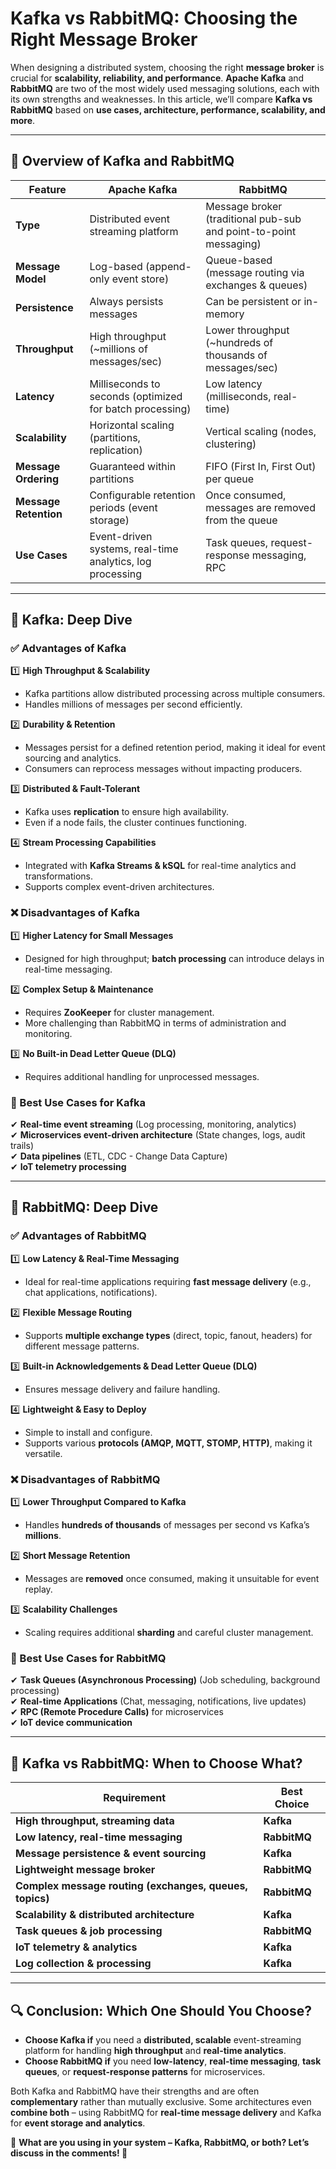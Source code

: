 # **Kafka vs RabbitMQ: Choosing the Right Message Broker**

When designing a distributed system, choosing the right **message broker** is crucial for **scalability, reliability, and performance**. **Apache Kafka** and **RabbitMQ** are two of the most widely used messaging solutions, each with its own strengths and weaknesses. In this article, we’ll compare **Kafka vs RabbitMQ** based on **use cases, architecture, performance, scalability, and more**.

---

## **🔹 Overview of Kafka and RabbitMQ**
| Feature       | Apache Kafka | RabbitMQ |
|--------------|-------------|----------|
| **Type** | Distributed event streaming platform | Message broker (traditional pub-sub and point-to-point messaging) |
| **Message Model** | Log-based (append-only event store) | Queue-based (message routing via exchanges & queues) |
| **Persistence** | Always persists messages | Can be persistent or in-memory |
| **Throughput** | High throughput (~millions of messages/sec) | Lower throughput (~hundreds of thousands of messages/sec) |
| **Latency** | Milliseconds to seconds (optimized for batch processing) | Low latency (milliseconds, real-time) |
| **Scalability** | Horizontal scaling (partitions, replication) | Vertical scaling (nodes, clustering) |
| **Message Ordering** | Guaranteed within partitions | FIFO (First In, First Out) per queue |
| **Message Retention** | Configurable retention periods (event storage) | Once consumed, messages are removed from the queue |
| **Use Cases** | Event-driven systems, real-time analytics, log processing | Task queues, request-response messaging, RPC |

---

## **🔹 Kafka: Deep Dive**
### **✅ Advantages of Kafka**
1️⃣ **High Throughput & Scalability**  
   - Kafka partitions allow distributed processing across multiple consumers.  
   - Handles millions of messages per second efficiently.  

2️⃣ **Durability & Retention**  
   - Messages persist for a defined retention period, making it ideal for event sourcing and analytics.  
   - Consumers can reprocess messages without impacting producers.  

3️⃣ **Distributed & Fault-Tolerant**  
   - Kafka uses **replication** to ensure high availability.  
   - Even if a node fails, the cluster continues functioning.  

4️⃣ **Stream Processing Capabilities**  
   - Integrated with **Kafka Streams & kSQL** for real-time analytics and transformations.  
   - Supports complex event-driven architectures.  

### **❌ Disadvantages of Kafka**
1️⃣ **Higher Latency for Small Messages**  
   - Designed for high throughput; **batch processing** can introduce delays in real-time messaging.  

2️⃣ **Complex Setup & Maintenance**  
   - Requires **ZooKeeper** for cluster management.  
   - More challenging than RabbitMQ in terms of administration and monitoring.  

3️⃣ **No Built-in Dead Letter Queue (DLQ)**  
   - Requires additional handling for unprocessed messages.  

### **📌 Best Use Cases for Kafka**
✔ **Real-time event streaming** (Log processing, monitoring, analytics)  
✔ **Microservices event-driven architecture** (State changes, logs, audit trails)  
✔ **Data pipelines** (ETL, CDC - Change Data Capture)  
✔ **IoT telemetry processing**  

---

## **🔹 RabbitMQ: Deep Dive**
### **✅ Advantages of RabbitMQ**
1️⃣ **Low Latency & Real-Time Messaging**  
   - Ideal for real-time applications requiring **fast message delivery** (e.g., chat applications, notifications).  

2️⃣ **Flexible Message Routing**  
   - Supports **multiple exchange types** (direct, topic, fanout, headers) for different message patterns.  

3️⃣ **Built-in Acknowledgements & Dead Letter Queue (DLQ)**  
   - Ensures message delivery and failure handling.  

4️⃣ **Lightweight & Easy to Deploy**  
   - Simple to install and configure.  
   - Supports various **protocols (AMQP, MQTT, STOMP, HTTP)**, making it versatile.  

### **❌ Disadvantages of RabbitMQ**
1️⃣ **Lower Throughput Compared to Kafka**  
   - Handles **hundreds of thousands** of messages per second vs Kafka’s **millions**.  

2️⃣ **Short Message Retention**  
   - Messages are **removed** once consumed, making it unsuitable for event replay.  

3️⃣ **Scalability Challenges**  
   - Scaling requires additional **sharding** and careful cluster management.  

### **📌 Best Use Cases for RabbitMQ**
✔ **Task Queues (Asynchronous Processing)** (Job scheduling, background processing)  
✔ **Real-time Applications** (Chat, messaging, notifications, live updates)  
✔ **RPC (Remote Procedure Calls)** for microservices  
✔ **IoT device communication**  

---

## **🔹 Kafka vs RabbitMQ: When to Choose What?**
| Requirement | Best Choice |
|------------|------------|
| **High throughput, streaming data** | **Kafka** |
| **Low latency, real-time messaging** | **RabbitMQ** |
| **Message persistence & event sourcing** | **Kafka** |
| **Lightweight message broker** | **RabbitMQ** |
| **Complex message routing (exchanges, queues, topics)** | **RabbitMQ** |
| **Scalability & distributed architecture** | **Kafka** |
| **Task queues & job processing** | **RabbitMQ** |
| **IoT telemetry & analytics** | **Kafka** |
| **Log collection & processing** | **Kafka** |

---

## **🔍 Conclusion: Which One Should You Choose?**
- **Choose Kafka if** you need a **distributed, scalable** event-streaming platform for handling **high throughput** and **real-time analytics**.  
- **Choose RabbitMQ if** you need **low-latency**, **real-time messaging**, **task queues**, or **request-response patterns** for microservices.  

Both Kafka and RabbitMQ have their strengths and are often **complementary** rather than mutually exclusive. Some architectures even **combine both** – using RabbitMQ for **real-time message delivery** and Kafka for **event storage and analytics**.  

💬 **What are you using in your system – Kafka, RabbitMQ, or both? Let’s discuss in the comments! 🚀**
